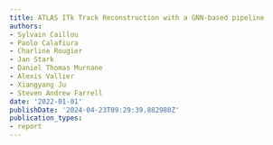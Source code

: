 ```yaml
---
title: ATLAS ITk Track Reconstruction with a GNN-based pipeline
authors:
- Sylvain Caillou
- Paolo Calafiura
- Charline Rougier
- Jan Stark
- Daniel Thomas Murnane
- Alexis Vallier
- Xiangyang Ju
- Steven Andrew Farrell
date: '2022-01-01'
publishDate: '2024-04-23T09:29:39.882980Z'
publication_types:
- report
---
```

